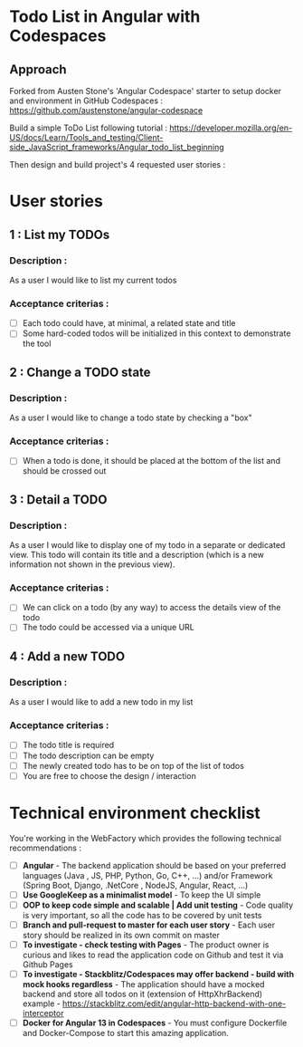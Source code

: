 # Todo List in Angular with Codespaces

## Approach
Forked from Austen Stone's 'Angular Codespace' starter to setup docker and environment in GitHub Codespaces :
https://github.com/austenstone/angular-codespace

Build a simple ToDo List following tutorial :
https://developer.mozilla.org/en-US/docs/Learn/Tools_and_testing/Client-side_JavaScript_frameworks/Angular_todo_list_beginning

Then design and build project's 4 requested user stories :

# User stories

## 1 : List my TODOs
### Description :
As a user I would like to list my current todos
### Acceptance criterias :
- [ ] Each todo could have, at minimal, a related state and title
- [ ] Some hard-coded todos will be initialized in this context to demonstrate the tool 

## 2 : Change a TODO state
### Description :
As a user I would like to change a todo state by checking a "box"
### Acceptance criterias :
- [ ] When a todo is done, it should be placed at the bottom of the list and should be crossed out

## 3 : Detail a TODO
### Description :
As a user I would like to display one of my todo in a separate or dedicated view.
This todo will contain its title and a description (which is a new information not shown in the previous view).
### Acceptance criterias :
- [ ] We can click on a todo (by any way) to access the details view of the todo
- [ ] The todo could be accessed via a unique URL

## 4 : Add a new TODO
### Description :
As a user I would like to add a new todo in my list
### Acceptance criterias :
- [ ] The todo title is required
- [ ] The todo description can be empty
- [ ] The newly created todo has to be on top of the list of todos
- [ ] You are free to choose the design / interaction 

# Technical environment checklist
You're working in the WebFactory which provides the following technical recommendations :
- [ ] **Angular** - The backend application should be based on your preferred languages (Java , JS, PHP, Python, Go, C++, ...) and/or Framework (Spring Boot, Django, .NetCore , NodeJS, Angular, React, ...)
- [ ] **Use GoogleKeep as a minimalist model** - To keep the UI simple
- [ ] **OOP to keep code simple and scalable | Add unit testing** - Code quality is very important, so all the code has to be covered by unit tests
- [ ] **Branch and pull-request to master for each user story** - Each user story should be realized in its own commit on master
- [ ] **To investigate - check testing with Pages** - The product owner is curious and likes to read the application code on Github and test it via Github Pages
- [ ] **To investigate - Stackblitz/Codespaces may offer backend - build with mock hooks regardless** - The application should have a mocked backend and store all todos on it (extension of HttpXhrBackend)
example - https://stackblitz.com/edit/angular-http-backend-with-one-interceptor
- [ ] **Docker for Angular 13 in Codespaces** - You must configure Dockerfile and Docker-Compose to start this amazing application.
